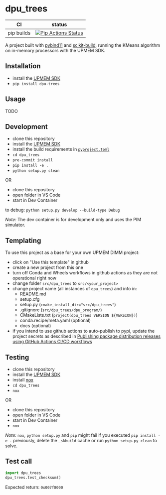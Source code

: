 dpu_trees
=========

|      CI              | status |
|----------------------|--------|
| pip builds           | [![Pip Actions Status][actions-pip-badge]][actions-pip-link] |

A project built with [pybind11](https://github.com/pybind/pybind11) and [scikit-build](https://github.com/scikit-build/scikit-build), running the KMeans algorithm on in-memory processors with the UPMEM SDK.

[actions-badge]:           https://github.com/SylvanBrocard/dpu_trees/workflows/Tests/badge.svg
[actions-conda-link]:      https://github.com/SylvanBrocard/dpu_trees/actions?query=workflow%3AConda
[actions-conda-badge]:     https://github.com/SylvanBrocard/dpu_trees/workflows/Conda/badge.svg
[actions-pip-link]:        https://github.com/SylvanBrocard/dpu_trees/actions?query=workflow%3APip
[actions-pip-badge]:       https://github.com/SylvanBrocard/dpu_trees/workflows/Pip/badge.svg
[actions-wheels-link]:     https://github.com/SylvanBrocard/dpu_trees/actions?query=workflow%3AWheels
[actions-wheels-badge]:    https://github.com/SylvanBrocard/dpu_trees/workflows/Wheels/badge.svg

Installation
------------

- install the [UPMEM SDK](https://sdk.upmem.com/)
- `pip install dpu-trees`

Usage
-----

TODO

Development
-----------

- clone this repository
- install the [UPMEM SDK](https://sdk.upmem.com/)
- install the build requirements in [`pyproject.toml`](pyproject.toml)
- `cd dpu_trees`
- `pre-commit install`
- `pip install -e .`
- `python setup.py clean`

OR

- clone this repository
- open folder in VS Code
- start in Dev Container

to debug: `python setup.py develop --build-type Debug`

*Note:* The dev container is for development only and uses the PIM simulator.

Templating
----------

To use this project as a base for your own UPMEM DIMM project:

- click on "Use this template" in github
- create a new project from this one
- turn off Conda and Wheels workflows in github actions as they are not operational right now
- change folder `src/dpu_trees` to `src/<your_project>`
- change project name (all instances of `dpu_trees`) and info in:
  - README.md
  - setup.cfg
  - setup.py (`cmake_install_dir="src/dpu_trees"`)
  - .gitignore (`src/dpu_trees/dpu_program/`)
  - CMakeLists.txt (`project(dpu_trees VERSION ${VERSION})`)
  - conda.recipe/meta.yaml (optional)
  - docs (optional)
- if you intend to use github actions to auto-publish to pypi, update the project secrets as described in [Publishing package distribution releases using GitHub Actions CI/CD workflows](https://packaging.python.org/guides/publishing-package-distribution-releases-using-github-actions-ci-cd-workflows/)

Testing
-------

- clone this repository
- install the [UPMEM SDK](https://sdk.upmem.com/)
- install [nox](https://nox.thea.codes/)
- `cd dpu_trees`
- `nox`

OR

- clone this repository
- open folder in VS Code
- start in Dev Container
- `nox`

*Note:* `nox`, `python setup.py` and `pip` might fail if you executed `pip install -e .` previously, delete the `_skbuild` cache or run `python setup.py clean` to solve.

Test call
---------

```python
import dpu_trees
dpu_trees.test_checksum()
```

Expected return: `0x007f8000`

[`cibuildwheel`]:          https://cibuildwheel.readthedocs.io
